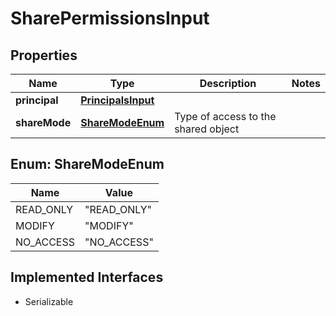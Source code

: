 

# SharePermissionsInput


## Properties

| Name | Type | Description | Notes |
|------------ | ------------- | ------------- | -------------|
|**principal** | [**PrincipalsInput**](PrincipalsInput.md) |  |  |
|**shareMode** | [**ShareModeEnum**](#ShareModeEnum) | Type of access to the shared object |  |



## Enum: ShareModeEnum

| Name | Value |
|---- | -----|
| READ_ONLY | &quot;READ_ONLY&quot; |
| MODIFY | &quot;MODIFY&quot; |
| NO_ACCESS | &quot;NO_ACCESS&quot; |


## Implemented Interfaces

* Serializable


